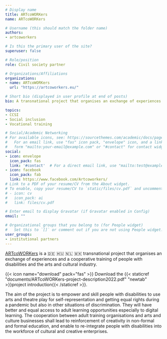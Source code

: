 ```yaml
---
# Display name
title: ARTcoWORKers
name: ARTcoWORKers

# Username (this should match the folder name)
authors:
- artcoworkers

# Is this the primary user of the site?
superuser: false

# Role/position
role: Civil society partner

# Organizations/Affiliations
organizations:
- name: ARTcoWORKers
  url: "https://artcoworkers.eu/"

# Short bio (displayed in user profile at end of posts)
bio: A transnational project that organises an exchange of experiences and a cooperative training of people with disabilities and the arts and cultural industry.

topics:
- CCSI
- Social inclusion
- Vocational training

# Social/Academic Networking
# For available icons, see: https://sourcethemes.com/academic/docs/page-builder/#icons
#   For an email link, use "fas" icon pack, "envelope" icon, and a link in the
#   form "mailto:your-email@example.com" or "#contact" for contact widget.
social:
- icon: envelope
  icon_pack: fas
  link: '#contact'  # For a direct email link, use "mailto:test@example.org".
- icon: facebook
  icon_pack: fab
  link: https://www.facebook.com/Artcoworkers/
# Link to a PDF of your resume/CV from the About widget.
# To enable, copy your resume/CV to `static/files/cv.pdf` and uncomment the lines below.
# - icon: cv
#   icon_pack: ai
#   link: files/cv.pdf

# Enter email to display Gravatar (if Gravatar enabled in Config)
email: ""

# Organizational groups that you belong to (for People widget)
#   Set this to `[]` or comment out if you are not using People widget.
user_groups:
- institutional partners
---
```


[ARTcoWORKers](https://artcoworkers.eu/) is a 🇩🇪 🇭🇺 🇳🇱 🇲🇰 transnational project that organises an exchange of experiences and a cooperative training of people with disabilities and the arts and cultural industry.

{{< icon name="download" pack="fas" >}} Download the {{< staticref "documents/ARTcoWORKers-project-description2022.pdf" "newtab" >}}project introduction{{< /staticref >}}.

The aim of the project is to empower and skill people with disabilities to use arts and theatre play for self-representation and getting equal rights during a pandemic but also in other situations of discrimination. They will have better and equal access to adult learning opportunities especially to digital learning. The cooperation between adult training organisations and arts and culture businesses shall lead to reinforcement of creativity in non-formal and formal education, and enable to re-integrate people with disabilities into the workforce of cultural and creative enterprises.